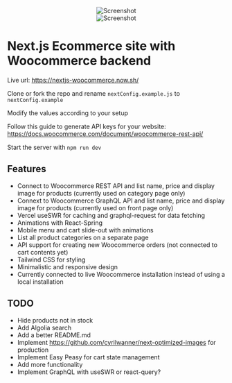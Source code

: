 <p align="center">
<img src="https://github.com/w3bdesign/nextjs-woocommerce/blob/master/screenshot.jpg?" alt="Screenshot"/>
<br />
<img src="https://github.com/w3bdesign/nextjs-woocommerce/blob/master/screenshot2.jpg?" alt="Screenshot"/>
</p>

# Next.js Ecommerce site with Woocommerce backend

Live url: <a href="https://nextjs-woocommerce.now.sh/">https://nextjs-woocommerce.now.sh/</a>

Clone or fork the repo and rename ```nextConfig.example.js``` to ```nextConfig.example```

Modify the values according to your setup

Follow this guide to generate API keys for your website: <a href="https://docs.woocommerce.com/document/woocommerce-rest-api/">https://docs.woocommerce.com/document/woocommerce-rest-api/</a>

Start the server with ```npm run dev ```

## Features

- Connect to Woocommerce REST API and list name, price and display image for products (currently used on category page only)
- Connext to Woocommerce GraphQL API and list name, price and display image for products (currently used on front page only)
- Vercel useSWR for caching and graphql-request for data fetching
- Animations with React-Spring
- Mobile menu and cart slide-out with animations
- List all product categories on a separate page
- API support for creating new Woocommerce orders (not connected to cart contents yet)
- Tailwind CSS for styling
- Minimalistic and responsive design
- Currently connected to live Woocommerce installation instead of using a local installation

## TODO

- Hide products not in stock
- Add Algolia search 
- Add a better README.md
- Implement https://github.com/cyrilwanner/next-optimized-images for production
- Implement Easy Peasy for cart state management
- Add more functionality
- Implement GraphQL with useSWR or react-query?